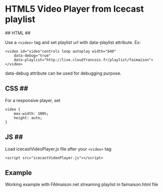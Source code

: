 # HTML5 Video Player from Icecast playlist #

## HTML ##

Use a ```<video>``` tag and set playlist url with data-playlist attribute.
Ex:
```
<video id="video"controls loop autoplay width="640" 
    data-debug="true"
    data-playlist="http://live.cloudfrancois.fr/playlist/faimaison">
</video> 
```

data-debug attribute can be used for debugging purpose. 

## CSS ##
For a responsive player, set
```
video { 
    max-width: 100%;
    height: auto;
}
```


## JS ##
Load icecastVideoPlayer.js file after your ```<video>``` tag:
```
<script src="icecastVideoPlayer.js"></script>
```

## Example ##

Working example with FAImaison.net streaming playlist in faimaison.html file